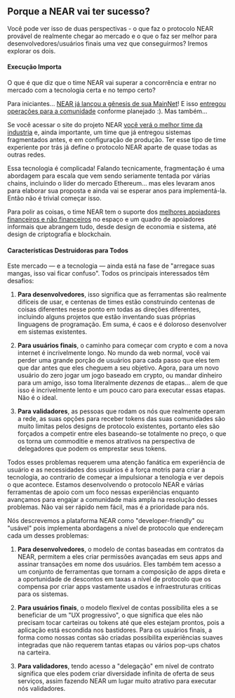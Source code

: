 ## Porque a NEAR vai ter sucesso?

Você pode ver isso de duas perspectivas - o que faz o protocolo NEAR provável de realmente chegar ao mercado e o que o faz ser melhor para desenvolvedores/usuários finais uma vez que conseguirmos? Iremos explorar os dois.

#### Execução Importa

O que é que diz que o time NEAR vai superar a concorrência e entrar no mercado com a tecnologia certa e no tempo certo?

Para iniciantes… [NEAR já lançou a gênesis de sua MainNet](https://near.org/blog/near-mainnet-genesis/)!  E isso [entregou operações para a comunidade](https://near.org/blog/near-mainnet-is-now-community-operated/) conforme planejado :). Mas também…

Se você acessar o site do projeto NEAR [ você verá o melhor time da industria](https://www.near.org/team) e, ainda importante, um time que já entregou sistemas fragmentados antes, e em configuração de produção. Ter esse tipo de time experiente por trás já define o protocolo NEAR aparte de quase todas as outras redes.

Essa tecnologia é complicada! Falando tecnicamente, fragmentação é uma abordagem para escala que vem sendo seriamente tentada por várias chains, incluindo o líder do mercado Ethereum... mas eles levaram anos para elaborar sua proposta e ainda vai se esperar anos para implementá-la. Então não é trivial começar isso.

Para polir as coisas, o time NEAR tem o suporte dos [ melhores apoiadores financeiros e não financeiros](https://www.near.org/backers) no espaço e um quadro de apoiadores informais que abrangem tudo, desde design de economia e sistema, até design de criptografia e blockchain.

#### Características Destruidoras para Todos

Este mercado — e a tecnologia — ainda está na fase de "arregace suas mangas, isso vai ficar confuso". Todos os principais interessados têm desafios:

1. **Para desenvolvedores**, isso significa que as ferramentas são realmente difíceis de usar, e centenas de times estão construindo centenas de coisas diferentes nesse ponto em todas as direções diferentes, incluindo alguns projetos que estão inventando suas próprias linguagens de programação. Em suma, é caos e é doloroso desenvolver em sistemas existentes.

2. **Para usuários finais**, o caminho para começar com crypto e com a nova internet é incrivelmente longo. No mundo da web normal, você vai perder uma grande porção de usuários para cada passo que eles tem que dar antes que eles cheguem a seu objetivo. Agora, para um novo usuário do zero jogar um jogo baseado em crypto, ou mandar dinheiro para um amigo, isso toma literalmente *dezenas* de etapas… alem de que isso é incrivelmente lento e um pouco caro para executar essas etapas. Não é o ideal.

3. **Para validadores**, as pessoas que rodam os nós que realmente operam a rede, as suas opções para receber tokens das suas comunidades são muito limitas pelos designs de protocolo existentes, portanto eles são forçados a competir entre eles baseando-se totalmente no preço, o que os torna um commoditie e menos atrativos na perspectiva de delegadores que podem os emprestar seus tokens.

Todos esses problemas requerem uma atenção fanática em experiência de usuário e as necessidades dos usuários é a força motris para criar a tecnologia, ao contrario de começar a impulsionar a tenologia e ver depois o que acontece. Estamos desenvolvendo o protocolo NEAR e várias ferramentas de apoio com um foco nessas experiências enquanto avançamos para engajar a comunidade mais ampla na resolução desses problemas. Não vai ser rápido nem fácil, mas é a prioridade para nós.

Nós descrevemos a plataforma NEAR como "developer-friendly" ou "usável" pois implementa abordagens a nível de protocolo que endereçam cada um desses problemas:

1. **Para desenvolvedores**, o modelo de contas baseadas em contratos da NEAR, permitem a eles criar permissões avançadas em seus apps and assinar transações em nome dos usuários.  Eles também tem acesso a um conjunto de ferramentas que tornam a composição de apps direta e a oportunidade de descontos em taxas a nível de protocolo que os compensa por criar apps vastamente usados e infraestruturas criticas para os sistemas.

2. **Para usuários finais**, o modelo flexível de contas possibilita eles a se beneficiar de um "UX progressivo", o que significa que eles não precisam tocar carteiras ou tokens até que eles estejam prontos, pois a aplicação está escondida nos bastidores.  Para os usuários finais, a forma como nossas contas são criadas possibilita experiências suaves integradas que não requerem tantas etapas ou vários pop-ups chatos na carteira.

3. **Para validadores**, tendo acesso a "delegação" em nível de contrato significa que eles podem criar diversidade infinita de oferta de seus serviços, assim fazendo NEAR um lugar muito atrativo para executar nós validadores.
